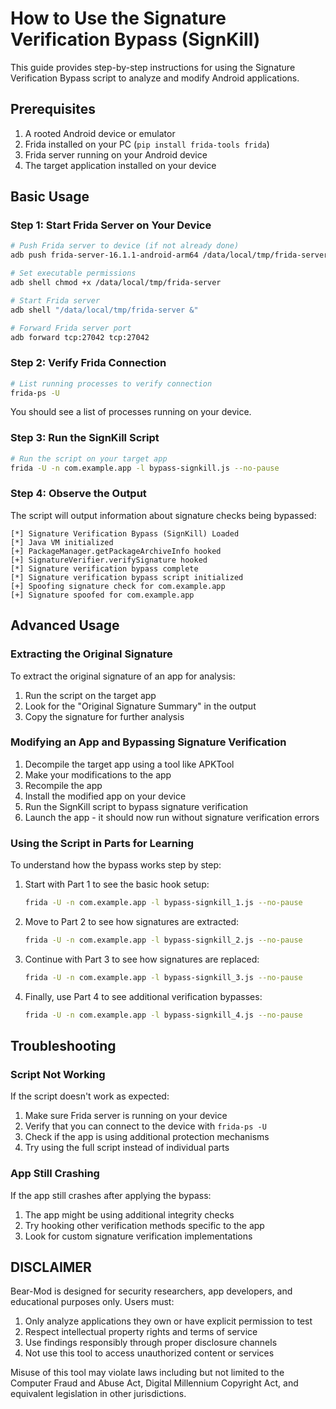 # How to Use the Signature Verification Bypass (SignKill)

This guide provides step-by-step instructions for using the Signature Verification Bypass script to analyze and modify Android applications.

## Prerequisites

1. A rooted Android device or emulator
2. Frida installed on your PC (`pip install frida-tools frida`)
3. Frida server running on your Android device
4. The target application installed on your device

## Basic Usage

### Step 1: Start Frida Server on Your Device

```bash
# Push Frida server to device (if not already done)
adb push frida-server-16.1.1-android-arm64 /data/local/tmp/frida-server

# Set executable permissions
adb shell chmod +x /data/local/tmp/frida-server

# Start Frida server
adb shell "/data/local/tmp/frida-server &"

# Forward Frida server port
adb forward tcp:27042 tcp:27042
```

### Step 2: Verify Frida Connection

```bash
# List running processes to verify connection
frida-ps -U
```

You should see a list of processes running on your device.

### Step 3: Run the SignKill Script

```bash
# Run the script on your target app
frida -U -n com.example.app -l bypass-signkill.js --no-pause
```

### Step 4: Observe the Output

The script will output information about signature checks being bypassed:

```
[*] Signature Verification Bypass (SignKill) Loaded
[*] Java VM initialized
[+] PackageManager.getPackageArchiveInfo hooked
[+] SignatureVerifier.verifySignature hooked
[*] Signature verification bypass complete
[*] Signature verification bypass script initialized
[+] Spoofing signature check for com.example.app
[+] Signature spoofed for com.example.app
```

## Advanced Usage

### Extracting the Original Signature

To extract the original signature of an app for analysis:

1. Run the script on the target app
2. Look for the "Original Signature Summary" in the output
3. Copy the signature for further analysis

### Modifying an App and Bypassing Signature Verification

1. Decompile the target app using a tool like APKTool
2. Make your modifications to the app
3. Recompile the app
4. Install the modified app on your device
5. Run the SignKill script to bypass signature verification
6. Launch the app - it should now run without signature verification errors

### Using the Script in Parts for Learning

To understand how the bypass works step by step:

1. Start with Part 1 to see the basic hook setup:
   ```bash
   frida -U -n com.example.app -l bypass-signkill_1.js --no-pause
   ```

2. Move to Part 2 to see how signatures are extracted:
   ```bash
   frida -U -n com.example.app -l bypass-signkill_2.js --no-pause
   ```

3. Continue with Part 3 to see how signatures are replaced:
   ```bash
   frida -U -n com.example.app -l bypass-signkill_3.js --no-pause
   ```

4. Finally, use Part 4 to see additional verification bypasses:
   ```bash
   frida -U -n com.example.app -l bypass-signkill_4.js --no-pause
   ```

## Troubleshooting

### Script Not Working

If the script doesn't work as expected:

1. Make sure Frida server is running on your device
2. Verify that you can connect to the device with `frida-ps -U`
3. Check if the app is using additional protection mechanisms
4. Try using the full script instead of individual parts

### App Still Crashing

If the app still crashes after applying the bypass:

1. The app might be using additional integrity checks
2. Try hooking other verification methods specific to the app
3. Look for custom signature verification implementations

## DISCLAIMER

Bear-Mod is designed for security researchers, app developers, and educational purposes only.
Users must:
1. Only analyze applications they own or have explicit permission to test
2. Respect intellectual property rights and terms of service
3. Use findings responsibly through proper disclosure channels
4. Not use this tool to access unauthorized content or services

Misuse of this tool may violate laws including but not limited to the Computer Fraud and Abuse Act, Digital Millennium Copyright Act, and equivalent legislation in other jurisdictions.
